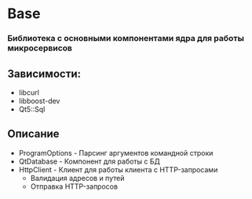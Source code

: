 # Base

### Библиотека с основными компонентами ядра для работы микросервисов

## Зависимости:
* libcurl
* libboost-dev
* Qt5::Sql

## Описание
* ProgramOptions - Парсинг аргументов командной строки
* QtDatabase - Компонент для работы с БД
* HttpClient - Клиент для работы клиента с HTTP-запросами
  * Валидация адресов и путей
  * Отправка HTTP-запросов
